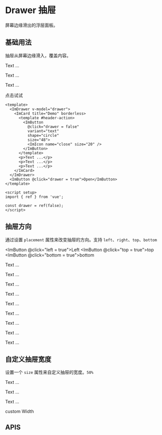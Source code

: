 # Drawer 抽屉

屏幕边缘滑出的浮层面板。

## 基础用法

抽屉从屏幕边缘滑入，覆盖内容。

<script setup>
import { ref } from 'vue';

const drawer = ref(false);
const customW = ref(false);
const left = ref(false);
const top = ref(false);
const bottom = ref(false);


</script>

<ImDrawer v-model="drawer" placement="right">
    <ImCard title="Demo" borderless>
    <template #header-action>
      <ImButton @click="drawer = false" variant="text" shape="circle" size="48">
        <ImIcon name="close" size="20" />
      </ImButton>
    </template>
      <p>Text ...</p>
      <p>Text ...</p>
      <p>Text ...</p>
    </ImCard>
  </ImDrawer>
  <ImButton @click="drawer = true" color="primary">点击试试</ImButton>

```vue
<template>
  <ImDrawer v-model="drawer">
    <ImCard title="Demo" borderless>
      <template #header-action>
        <ImButton
          @click="drawer = false"
          variant="text"
          shape="circle"
          size="48">
          <ImIcon name="close" size="20" />
        </ImButton>
      </template>
      <p>Text ...</p>
      <p>Text ...</p>
      <p>Text ...</p>
    </ImCard>
  </ImDrawer>
  <ImButton @click="drawer = true">Open</ImButton>
</template>

<script setup>
import { ref } from 'vue';

const drawer = ref(false);
</script>
```

## 抽屉方向

通过设置 `placement` 属性来改变抽屉的方向。支持 `left`、`right`、`top`、`bottom`

<ImButton @click="left = true">Left</ImButton>
<ImButton @click="top = true">top</ImButton>
<ImButton @click="bottom = true">bottom</ImButton>

<ImDrawer v-model="left" placement="left">
    <ImCard title="Demo" borderless>
      <p>Text ...</p>
      <p>Text ...</p>
      <p>Text ...</p>
    </ImCard>
  </ImDrawer>

  <ImDrawer v-model="top" placement="top">
    <ImCard title="Demo" borderless>
      <p>Text ...</p>
      <p>Text ...</p>
      <p>Text ...</p>
    </ImCard>
  </ImDrawer>

  <ImDrawer v-model="bottom" placement="bottom">
    <ImCard title="Demo" borderless>
      <p>Text ...</p>
      <p>Text ...</p>
      <p>Text ...</p>
    </ImCard>
  </ImDrawer>

## 自定义抽屉宽度

设置一个 `size` 属性来自定义抽屉的宽度。`50%`

<ImDrawer v-model="customW" size="50%">
    <ImCard title="Demo" borderless>
      <p>Text ...</p>
      <p>Text ...</p>
      <p>Text ...</p>
    </ImCard>
  </ImDrawer>
  <ImButton @click="customW = true">custom Width</ImButton>
  
## APIS
